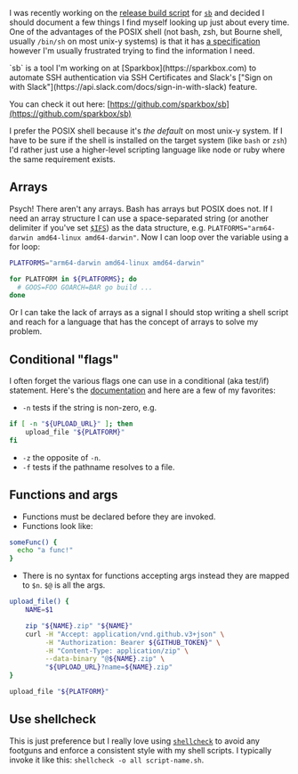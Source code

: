 I was recently working on the [release build script](https://github.com/sparkbox/sb/commit/f9d2a0bc5339c4777e73432d9a8208b092a2e9ac) for [`sb`](https://github.com/sparkbox/sb) and decided I should document a few things I find myself looking up just about every time. One of the advantages of the POSIX shell (not bash, zsh, but Bourne shell, usually `/bin/sh` on most unix-y systems) is that it has [a specification](https://pubs.opengroup.org/onlinepubs/9699919799/utilities/contents.html) however I'm usually frustrated trying to find the information I need.

<aside class="pa2 bg-light-gray">
`sb` is a tool I'm working on at [Sparkbox](https://sparkbox.com) to automate SSH authentication via SSH Certificates and Slack's ["Sign on with Slack"](https://api.slack.com/docs/sign-in-with-slack) feature.

You can check it out here: [https://github.com/sparkbox/sb](https://github.com/sparkbox/sb)
</aside>

I prefer the POSIX shell because it's _the default_ on most unix-y system. If I have to be sure if the shell is installed on the target system (like `bash` or `zsh`) I'd rather just use a higher-level scripting language like node or ruby where the same requirement exists.

## Arrays

Psych! There aren't any arrays. Bash has arrays but POSIX does not. If I need an array structure I can use a space-separated string (or another delimiter if you've set [`$IFS`](https://pubs.opengroup.org/onlinepubs/9699919799/utilities/V3_chap02.html#tag_18_05_03)) as the data structure, e.g. `PLATFORMS="arm64-darwin amd64-linux amd64-darwin"`. Now I can loop over the variable using a for loop:

```sh
PLATFORMS="arm64-darwin amd64-linux amd64-darwin"

for PLATFORM in ${PLATFORMS}; do
  # GOOS=FOO GOARCH=BAR go build ...
done
```

Or I can take the lack of arrays as a signal I should stop writing a shell script and reach for a language that has the concept of arrays to solve my problem.

## Conditional "flags"

I often forget the various flags one can use in a conditional (aka test/if) statement. Here's the [documentation](https://pubs.opengroup.org/onlinepubs/9699919799/utilities/test.html) and here are a few of my favorites:

- `-n` tests if the string is non-zero, e.g.

```sh
if [ -n "${UPLOAD_URL}" ]; then
    upload_file "${PLATFORM}"
fi
```

- `-z` the opposite of `-n`.
- `-f` tests if the pathname resolves to a file.

## Functions and args

- Functions must be declared before they are invoked.
- Functions look like:

```sh
someFunc() {
  echo "a func!"
}
```
- There is no syntax for functions accepting args instead they are mapped to `$n`. `$@` is all the args.

```sh
upload_file() {
    NAME=$1

    zip "${NAME}.zip" "${NAME}"
    curl -H "Accept: application/vnd.github.v3+json" \
         -H "Authorization: Bearer ${GITHUB_TOKEN}" \
         -H "Content-Type: application/zip" \
         --data-binary "@${NAME}.zip" \
         "${UPLOAD_URL}?name=${NAME}.zip"
}

upload_file "${PLATFORM}"
```

## Use shellcheck
This is just preference but I really love using [`shellcheck`](https://www.shellcheck.net/) to avoid any footguns and enforce a consistent style with my shell scripts. I typically invoke it like this: `shellcheck -o all script-name.sh`.
